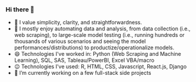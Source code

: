### Hi there 👋
- 🌱 I value simplicity, clarity, and straightforwardness.
- 👯 I mostly enjoy automating data and analysis, from data collection (i.e., web scraping), to large-scale model testing (i.e., running hundreds or thousands of various scenarios and seeing the model performances/distributions) to productize/operationalize models.
- 😄 Technologies I've worked in: Python (Web Scraping and Machine Learning), SQL, SAS, Tableau/PowerBI, Excel VBA/macro
- 😉 Technologies I've used: R, HTML, CSS, Javascript, React.js, Django
- 🤔 I’m currently working on a few full-stack side projects
<!--
**Tingting0618/Tingting0618** is a ✨ _special_ ✨ repository because its `README.md` (this file) appears on your GitHub profile.

Here are some ideas to get you started:

- 🔭 I’m currently working on ...
- 🌱 I like simplicity and straightforwardness
-  currently learning ...
- 👯 I’m looking to collaborate on ...
- 🤔 I’m looking for help with ...
- 💬 Ask me about ...
- 📫 How to reach me: ...
- 😄 Pronouns: ...
- ⚡ Fun fact: ...
-->
